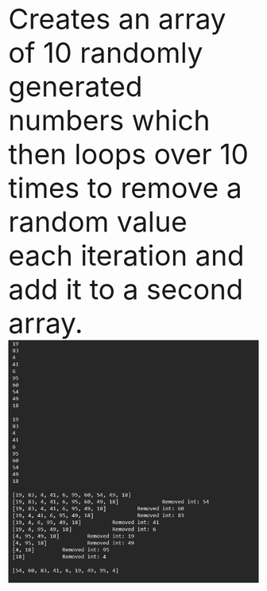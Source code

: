 <br><span style="font-size:4em;">Creates an array of 10 randomly generated numbers which then loops over 10 times to remove a random value each iteration and add it to a second array.</span> </br>
<img src="image.png">